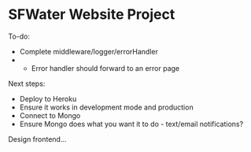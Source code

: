 # SFWater Website Project

To-do:
- Complete middleware/logger/errorHandler
- - Error handler should forward to an error page

Next steps:
- Deploy to Heroku
- Ensure it works in development mode and production
- Connect to Mongo
- Ensure Mongo does what you want it to do - text/email notifications?

Design frontend...